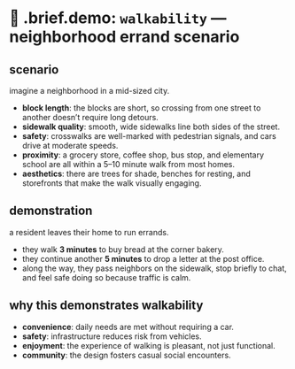 # 🧩 .brief.demo: `walkability` — neighborhood errand scenario

## scenario
imagine a neighborhood in a mid-sized city.

- **block length**: the blocks are short, so crossing from one street to another doesn’t require long detours.
- **sidewalk quality**: smooth, wide sidewalks line both sides of the street.
- **safety**: crosswalks are well-marked with pedestrian signals, and cars drive at moderate speeds.
- **proximity**: a grocery store, coffee shop, bus stop, and elementary school are all within a 5–10 minute walk from most homes.
- **aesthetics**: there are trees for shade, benches for resting, and storefronts that make the walk visually engaging.

## demonstration
a resident leaves their home to run errands.
- they walk **3 minutes** to buy bread at the corner bakery.
- they continue another **5 minutes** to drop a letter at the post office.
- along the way, they pass neighbors on the sidewalk, stop briefly to chat, and feel safe doing so because traffic is calm.

## why this demonstrates walkability
- **convenience**: daily needs are met without requiring a car.
- **safety**: infrastructure reduces risk from vehicles.
- **enjoyment**: the experience of walking is pleasant, not just functional.
- **community**: the design fosters casual social encounters.
